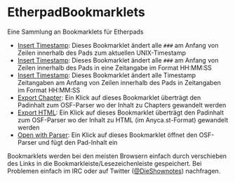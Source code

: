 EtherpadBookmarklets
====================

Eine Sammlung an Bookmarklets für Etherpads

* <a href="javascript:(function(){function insertTS(){var padlines=padeditor.ace.exportText().split('\n'),timestamp=Math.round(new Date().getTime()/1000),i=0;for(var i=0;i<padlines.length;i++){if(padlines[i].indexOf('###')==0){padeditor.ace.replaceRange([i,0],[i,3],''+timestamp);console.log(i)}}window.setTimeout(insertTS,1000)}insertTS()})()">Insert Timestamp</a>: Dieses Bookmarklet ändert alle ```###``` am Anfang von Zeilen innerhalb des Pads zum aktuellen UNIX-Timestamp
* <a href="javascript:(function(){var currentTime=new Date();var startDMY=prompt('Enter your Start-Day',currentTime.getDate()+'.'+(currentTime.getMonth()+1)+'.'+currentTime.getFullYear()).split('.');var startHMS=prompt('Enter your Start-Time',currentTime.getHours()+':'+currentTime.getMinutes()+':'+currentTime.getSeconds()).split(':');var starttime=new Date(startDMY[2],(startDMY[1]-1),startDMY[0],startHMS[0],startHMS[1],startHMS[2],0);var starttimestamp=Math.round(starttime.getTime()/1000);function calculateTime(now){var time=parseInt(now)-parseInt(starttimestamp),date,hours,minutes,seconds,returntime='';console.log(time+' '+now+' '+starttimestamp);hours=Math.floor(time/3600);minutes=Math.floor((time-(hours*3600))/60);seconds=time-(hours*3600)-(minutes*60);returntime+=(hours<10)?'0'+hours+':':hours+':';returntime+=(minutes<10)?'0'+minutes+':':minutes+':';returntime+=(seconds<10)?'0'+seconds:seconds;return returntime}function insertHMS(starttimestamp){var padlines=padeditor.ace.exportText().split('\n'),timestamp=Math.round(new Date().getTime()/1000),i=0;for(var i=0;i<padlines.length;i++){if(padlines[i].indexOf('###')==0){padeditor.ace.replaceRange([i,0],[i,3],''+calculateTime(timestamp));console.log(i)}}window.setTimeout(insertHMS,750,starttimestamp)}insertHMS(starttimestamp)})()">Insert Timestamp</a>: Dieses Bookmarklet ändert alle ```###``` am Anfang von Zeilen innerhalb des Pads in eine Zeitangabe im Format HH:MM:SS
* <a href="javascript:(function(){function calculateTime(starttime,now){var time=parseInt(now)-parseInt(starttime),date,hours,minutes,seconds,returntime='';hours=Math.floor(time/3600);minutes=Math.floor((time-(hours*3600))/60);seconds=time-(hours*3600)-(minutes*60);returntime+=(hours<10)?'0'+hours+':':hours+':';returntime+=(minutes<10)?'0'+minutes+':':minutes+':';returntime+=(seconds<10)?'0'+seconds:seconds;return returntime}var padlines=padeditor.ace.exportText().split('\n'),i=0,starttime=false,timestamp,newtime;for(var i=0;i<padlines.length;i++){if(starttime===false){if(padlines[i].substr(10,1)==' '){if(isNaN(parseInt(padlines[i].substr(0,10),10))===false){starttime=prompt('Enter your Start-Timestamp',padlines[i].substr(0,10))}}}else{if(padlines[i].substr(10,1)==' '){timestamp=padlines[i].substr(0,10);if(isNaN(parseInt(timestamp,10))===false){newtime=calculateTime(starttime,timestamp);padeditor.ace.replaceRange([i,0],[i,10],''+newtime);console.log('timestamp: '+timestamp+' time: '+newtime)}}}}})()">Insert Timestamp</a>: Dieses Bookmarklet ändert alle Timestamp Zeitangaben am Anfang von Zeilen innerhalb des Pads in Zeitangaben im Format HH:MM:SS
* <a href="javascript:(function(){var padcontent=padeditor.ace.exportText();function post_to_url(path,params){var form=cpWindow.document.createElement('form'),hiddenField;form.setAttribute('method','post');form.setAttribute('action',path);for(var key in params){if(params.hasOwnProperty(key)){hiddenField=document.createElement('input');hiddenField.setAttribute('type','hidden');hiddenField.setAttribute('name',key);hiddenField.setAttribute('value',params[key]);form.appendChild(hiddenField)}}cpWindow.document.body.appendChild(form);form.submit()}cpWindow=window.open('about:blank');post_to_url('http://cdn.simon.waldherr.eu/projects/osf-parser-suite/api/',{'amazon':'shownot.es-21','thomann':'93439','fullmode':1,'pad':padcontent,'download':1,'exportmode':'chapter'})})()">Export Chapter</a>: Ein Klick auf dieses Bookmarklet überträgt den Padinhalt zum OSF-Parser wo der Inhalt zu Chapters gewandelt werden
* <a href="javascript:(function(){var padcontent=padeditor.ace.exportText();function post_to_url(path,params){var form=cpWindow.document.createElement('form'),hiddenField;form.setAttribute('method','post');form.setAttribute('action',path);for(var key in params){if(params.hasOwnProperty(key)){hiddenField=document.createElement('input');hiddenField.setAttribute('type','hidden');hiddenField.setAttribute('name',key);hiddenField.setAttribute('value',params[key]);form.appendChild(hiddenField)}}cpWindow.document.body.appendChild(form);form.submit()}cpWindow=window.open('about:blank');post_to_url('http://cdn.simon.waldherr.eu/projects/osf-parser-suite/api/',{'amazon':'shownot.es-21','thomann':'93439','fullmode':1,'pad':padcontent,'download':1,'exportmode':'anycast-full'})})()">Export HTML</a>: Ein Klick auf dieses Bookmarklet überträgt den Padinhalt zum OSF-Parser wo der Inhalt zu HTML (im Anyca.st-Format) gewandelt werden
* <a href="javascript:(function(){var padcontent=padeditor.ace.exportText();function post_to_url(path,params){var form=cpWindow.document.createElement('form'),hiddenField;form.setAttribute('method','post');form.setAttribute('action',path);for(var key in params){if(params.hasOwnProperty(key)){hiddenField=document.createElement('input');hiddenField.setAttribute('type','hidden');hiddenField.setAttribute('name',key);hiddenField.setAttribute('value',params[key]);form.appendChild(hiddenField)}}cpWindow.document.body.appendChild(form);form.submit()}cpWindow=window.open('about:blank');post_to_url('http://tools.shownot.es/parser/',{'padcontent':padcontent})})()">Open with Parser</a>: Ein Klick auf dieses Bookmarklet öffnet den OSF-Parser und fügt den Pad-Inhalt ein

Bookmarklets werden bei den meisten Browsern einfach durch verschieben des Links in die Bookmarkleiste/Lesezeichenleiste gespeichert. Bei Problemen einfach im IRC oder auf Twitter ([@DieShownotes](http://twitter.com/dieshownotes)) nachfragen.